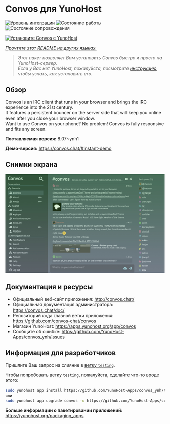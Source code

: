 <!--
Важно: этот README был автоматически сгенерирован <https://github.com/YunoHost/apps/tree/master/tools/readme_generator>
Он НЕ ДОЛЖЕН редактироваться вручную.
-->

# Convos для YunoHost

[![Уровень интеграции](https://dash.yunohost.org/integration/convos.svg)](https://ci-apps.yunohost.org/ci/apps/convos/) ![Состояние работы](https://ci-apps.yunohost.org/ci/badges/convos.status.svg) ![Состояние сопровождения](https://ci-apps.yunohost.org/ci/badges/convos.maintain.svg)

[![Установите Convos с YunoHost](https://install-app.yunohost.org/install-with-yunohost.svg)](https://install-app.yunohost.org/?app=convos)

*[Прочтите этот README на других языках.](./ALL_README.md)*

> *Этот пакет позволяет Вам установить Convos быстро и просто на YunoHost-сервер.*  
> *Если у Вас нет YunoHost, пожалуйста, посмотрите [инструкцию](https://yunohost.org/install), чтобы узнать, как установить его.*

## Обзор

Convos is an IRC client that runs in your browser and brings the IRC experience into the 21st century.  
It features a persistent bouncer on the server side that will keep you online even after you close your browser window.  
Want to use Convos on your phone? No problem! Convos is fully responsive and fits any screen.


**Поставляемая версия:** 8.07~ynh1

**Демо-версия:** <https://convos.chat/#instant-demo>

## Снимки экрана

![Снимок экрана Convos](./doc/screenshots/2020-05-28-convos-chat.jpg)

## Документация и ресурсы

- Официальный веб-сайт приложения: <http://convos.chat/>
- Официальная документация администратора: <https://convos.chat/doc/>
- Репозиторий кода главной ветки приложения: <https://github.com/convos-chat/convos>
- Магазин YunoHost: <https://apps.yunohost.org/app/convos>
- Сообщите об ошибке: <https://github.com/YunoHost-Apps/convos_ynh/issues>

## Информация для разработчиков

Пришлите Ваш запрос на слияние в [ветку `testing`](https://github.com/YunoHost-Apps/convos_ynh/tree/testing).

Чтобы попробовать ветку `testing`, пожалуйста, сделайте что-то вроде этого:

```bash
sudo yunohost app install https://github.com/YunoHost-Apps/convos_ynh/tree/testing --debug
или
sudo yunohost app upgrade convos -u https://github.com/YunoHost-Apps/convos_ynh/tree/testing --debug
```

**Больше информации о пакетировании приложений:** <https://yunohost.org/packaging_apps>
